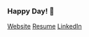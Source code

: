 ### Happy Day! 👋

<!--
**This** is a ✨ _special_ ✨ repository because its `README.md` (this file) appears on your GitHub profile.

Here are some ideas to get you started:

- 🔭 I’m currently working on ...
- 🌱 I’m currently learning ...
- 👯 I’m looking to collaborate on ...
- 🤔 I’m looking for help with ...
- 💬 Ask me about ...
- 📫 How to reach me: ...
- 😄 Pronouns: ...
- ⚡ Fun fact: ...
-->
[Website](https://ajayjain.me)
[Resume](https://drive.google.com/file/d/1i5N8_javyHB1BPHf6BCLsFgs00kYaY1W/view?usp=sharing)
[LinkedIn](https://www.linkedin.com/in/ajayjainn/)
